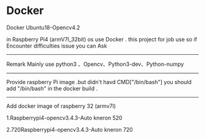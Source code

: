 # Docker
Docker Ubuntu18-Opencv4.2


in Raspberry Pi4 (armV7l_32bit) os use Docker .
this project for job use so if Encounter difficulties issue you can Ask 

-----
Remark 
Mainly use python3 、Opencv、Python3-dev、Python-numpy

------

Provide raspberry Pi image .but didn't havd CMD["/bin/bash"]
you should add "/bin/bash" in the docker build .

------

Add docker image of raspberry 32 (armv7l)


1.Raspberrypi4-opencv3.4.3-Auto   kneron 520


2.720Raspberrypi4-opencv3.4.3-Auto   kneron 720


